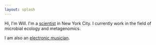 ```yaml
---
layout: splash
---
```


Hi, I'm Will.
I'm a [scientist](/about/) in New York City.
I currently work in the field of microbial ecology and metagenomics.

I am also an [electronic musician](https://wkc1986.github.io/music/).
